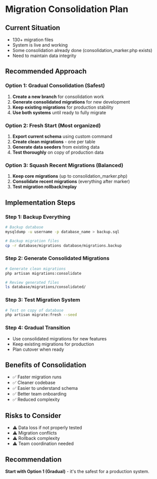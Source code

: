 # Migration Consolidation Plan

## Current Situation
- 130+ migration files
- System is live and working
- Some consolidation already done (consolidation_marker.php exists)
- Need to maintain data integrity

## Recommended Approach

### Option 1: Gradual Consolidation (Safest)
1. **Create a new branch** for consolidation work
2. **Generate consolidated migrations** for new development
3. **Keep existing migrations** for production stability
4. **Use both systems** until ready to fully migrate

### Option 2: Fresh Start (Most organized)
1. **Export current schema** using custom command
2. **Create clean migrations** - one per table
3. **Generate data seeders** from existing data
4. **Test thoroughly** on copy of production data

### Option 3: Squash Recent Migrations (Balanced)
1. **Keep core migrations** (up to consolidation_marker.php)
2. **Consolidate recent migrations** (everything after marker)
3. **Test migration rollback/replay**

## Implementation Steps

### Step 1: Backup Everything
```bash
# Backup database
mysqldump -u username -p database_name > backup.sql

# Backup migration files
cp -r database/migrations database/migrations.backup
```

### Step 2: Generate Consolidated Migrations
```bash
# Generate clean migrations
php artisan migrations:consolidate

# Review generated files
ls database/migrations/consolidated/
```

### Step 3: Test Migration System
```bash
# Test on copy of database
php artisan migrate:fresh --seed
```

### Step 4: Gradual Transition
- Use consolidated migrations for new features
- Keep existing migrations for production
- Plan cutover when ready

## Benefits of Consolidation
- ✅ Faster migration runs
- ✅ Cleaner codebase
- ✅ Easier to understand schema
- ✅ Better team onboarding
- ✅ Reduced complexity

## Risks to Consider
- ⚠️ Data loss if not properly tested
- ⚠️ Migration conflicts
- ⚠️ Rollback complexity
- ⚠️ Team coordination needed

## Recommendation
**Start with Option 1 (Gradual)** - it's the safest for a production system.